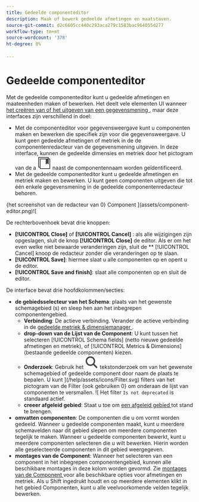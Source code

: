 ```yaml
---
title: Gedeelde componenteditor
description: Maak of bewerk gedeelde afmetingen en maatstaven.
source-git-commit: d2c6605cc440c293aca279c1583bac964055d277
workflow-type: tm+mt
source-wordcount: '378'
ht-degree: 0%

---
```


# Gedeelde componenteditor

Met de gedeelde componenteditor kunt u gedeelde afmetingen en maateenheden maken of bewerken. Het deelt vele elementen UI wanneer [ het creëren van of het uitgeven van een gegevensmening ](/help/data-views/create-dataview.md), maar deze interfaces zijn verschillend in doel:

* Met de componenteditor voor gegevensweergave kunt u componenten maken en bewerken die specifiek zijn voor die gegevensweergave. U kunt geen gedeelde afmetingen of metriek in de de componentenredacteur van de gegevensmening uitgeven. In deze interface, kunnen de gedeelde dimensies en metriek door het pictogram van de a ![ Gedeelde component ](/help/assets/icons/CCLibrary.svg) naast de componentennaam worden geïdentificeerd.
* Met de gedeelde componenteditor kunt u gedeelde afmetingen en metriek maken en bewerken. U kunt geen componenten uitgeven die tot één enkele gegevensmening in de gedeelde componentenredacteur behoren.

{het screenshot van de redacteur van 0} Component ](assets/component-editor.png)![

De rechterbovenhoek bevat drie knoppen:

* **[!UICONTROL Close]** of **[!UICONTROL Cancel]** : als alle wijzigingen zijn opgeslagen, sluit de knop **[!UICONTROL Close]** de editor. Als er om het even welke niet bewaarde veranderingen zijn, sluit de ** [!UICONTROL Cancel] knoop de redacteur zonder die veranderingen op te slaan.
* **[!UICONTROL Save]**: hiermee slaat u alle componenten op en opent u de editor.
* **[!UICONTROL Save and finish]**: slaat alle componenten op en sluit de editor.

De interface bevat drie hoofdkolommen/secties:

* **de gebiedsselecteur van het Schema**: plaats van het gewenste schemagebied (s) en sleep hen aan het inbegrepen componentengebied.
   * **Verbinding**: De actieve verbinding. Verander de actieve verbinding in de [ gedeelde metriek &amp; dimensiemanager ](smd-overview.md).
   * **drop-down van de Lijst van de Component**: U kunt tussen het selecteren [!UICONTROL Schema fields] (netto nieuwe gedeelde afmetingen en metriek), of [!UICONTROL Metrics & Dimensions] (bestaande gedeelde componenten) kiezen.
   * **Onderzoek**: Gebruik het ![ pictogram van het Onderzoek ](/help/assets/icons/Search.svg) tekstonderzoek om van het gewenste schemagebied of gedeelde component door naam de plaats te bepalen. U kunt ](/help/assets/icons/Filter.svg) filters van het pictogram van de Filter {ook gebruiken 0} om onderaan de lijst van componenten te versmallen. ![ Het filter `Is not deprecated` is standaard actief.
   * **creeer afgeleid gebied**: Staat u toe om [ een afgeleid gebied ](/help/data-views/derived-fields/derived-fields.md) tot stand te brengen.
* **omvatten componenten**: De componenten die u om vormt worden gedeeld. Wanneer u gedeelde componenten maakt, kunt u meerdere schemavelden naar dit gebied slepen om meerdere componenten tegelijk te maken. Wanneer u gedeelde componenten bewerkt, kunt u meerdere componenten selecteren die u wilt bewerken. Hierin worden alle geselecteerde componenten in dit gebied weergegeven.
* **montages van de Component**: Wanneer het selecteren van een component in het inbegrepen componentengebied, kunnen alle beschikbare montages in deze kolom worden gevormd. Zie [ montages van de Component ](/help/data-views/component-settings/overview.md) voor alle beschikbare opties voor afmetingen en metriek. Als u Shift ingedrukt houdt en op meerdere elementen klikt in het gebied Componenten, kunt u alle veelvoorkomende velden tegelijk bewerken.
